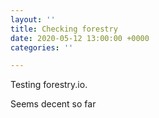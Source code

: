 ```yaml
---
layout: ''
title: Checking forestry
date: 2020-05-12 13:00:00 +0000
categories: ''

---
```

Testing forestry.io.

Seems decent so far